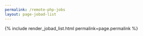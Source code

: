 ```yaml
---
permalink: /remote-php-jobs
layout: page-jobad-list
---
```

{% include render_jobad_list.html permalink=page.permalink %}
